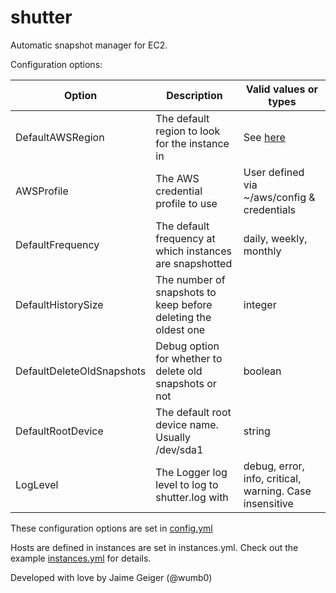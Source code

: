 shutter
=======
Automatic snapshot manager for EC2.

Configuration options:

| Option                    | Description                                                    | Valid values or types                       |
| ------                    | -----------                                                    | ---------------------                       |
| DefaultAWSRegion          | The default region to look for the instance in                 | See [here](http://docs.aws.amazon.com/general/latest/gr/rande.html) |
| AWSProfile                | The AWS credential profile to use                              | User defined via ~/aws/config & credentials |
| DefaultFrequency          | The default frequency at which instances are snapshotted       | daily, weekly, monthly                      |
| DefaultHistorySize        | The number of snapshots to keep before deleting the oldest one | integer                                     |
| DefaultDeleteOldSnapshots | Debug option for whether to delete old snapshots or not        | boolean                                     |
| DefaultRootDevice         | The default root device name. Usually /dev/sda1                | string                                      |
| LogLevel                  | The Logger log level to log to shutter.log with                | debug, error, info, critical, warning. Case insensitive |

These configuration options are set in [config.yml](config.yml)

Hosts are defined in instances are set in instances.yml. Check out the example [instances.yml](instances.yml) for details.

Developed with love by Jaime Geiger (@wumb0)
